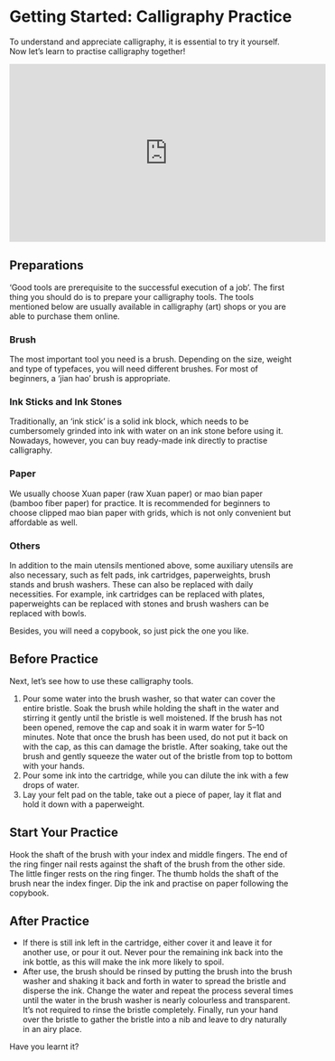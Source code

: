# Getting Started: Calligraphy Practice

To understand and appreciate calligraphy, it is essential to try it yourself. Now let’s learn to practise calligraphy together!

<!--more-->

<iframe width="560" height="315" src="https://www.youtube-nocookie.com/embed/nbQiy4fleK4?si=dwcRhiu5OonLYtHr" title="YouTube video player" frameborder="0" allow="accelerometer; autoplay; clipboard-write; encrypted-media; gyroscope; picture-in-picture; web-share" allowfullscreen></iframe>

## Preparations

‘Good tools are prerequisite to the successful execution of a job’. The first thing you should do is to prepare your calligraphy tools. The tools mentioned below are usually available in calligraphy (art) shops or you are able to purchase them online.

### Brush

The most important tool you need is a brush. Depending on the size, weight and type of typefaces, you will need different brushes. For most of beginners, a ‘jian hao’ brush is appropriate.

### Ink Sticks and Ink Stones

Traditionally, an ‘ink stick’ is a solid ink block, which needs to be cumbersomely grinded into ink with water on an ink stone before using it. Nowadays, however, you can buy ready-made ink directly to practise calligraphy.

### Paper

We usually choose Xuan paper (raw Xuan paper) or mao bian paper (bamboo fiber paper) for practice. It is recommended for beginners to choose clipped mao bian paper with grids, which is not only convenient but affordable as well.

### Others

In addition to the main utensils mentioned above, some auxiliary utensils are also necessary, such as felt pads, ink cartridges, paperweights, brush stands and brush washers. These can also be replaced with daily necessities. For example, ink cartridges can be replaced with plates, paperweights can be replaced with stones and brush washers can be replaced with bowls.

Besides, you will need a copybook, so just pick the one you like.

## Before Practice

Next, let’s see how to use these calligraphy tools.

1. Pour some water into the brush washer, so that water can cover the entire bristle. Soak the brush while holding the shaft in the water and stirring it gently until the bristle is well moistened. If the brush has not been opened, remove the cap and soak it in warm water for 5–10 minutes. Note that once the brush has been used, do not put it back on with the cap, as this can damage the bristle. After soaking, take out the brush and gently squeeze the water out of the bristle from top to bottom with your hands.
2. Pour some ink into the cartridge, while you can dilute the ink with a few drops of water.
3. Lay your felt pad on the table, take out a piece of paper, lay it flat and hold it down with a paperweight.

## Start Your Practice

Hook the shaft of the brush with your index and middle fingers. The end of the ring finger nail rests against the shaft of the brush from the other side. The little finger rests on the ring finger. The thumb holds the shaft of the brush near the index finger. Dip the ink and practise on paper following the copybook.

## After Practice

- If there is still ink left in the cartridge, either cover it and leave it for another use, or pour it out. Never pour the remaining ink back into the ink bottle, as this will make the ink more likely to spoil.
- After use, the brush should be rinsed by putting the brush into the brush washer and shaking it back and forth in water to spread the bristle and disperse the ink. Change the water and repeat the process several times until the water in the brush washer is nearly colourless and transparent. It’s not required to rinse the bristle completely. Finally, run your hand over the bristle to gather the bristle into a nib and leave to dry naturally in an airy place.

Have you learnt it?
